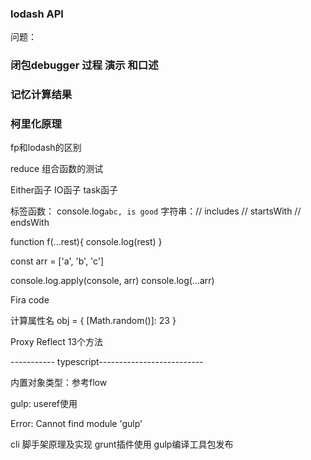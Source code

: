 ### lodash API
问题：
### 闭包debugger 过程 演示 和口述
### 记忆计算结果
### 柯里化原理

fp和lodash的区别

reduce
组合函数的测试

Either函子
IO函子
task函子

标签函数： console.log`abc, is good`
字符串：// includes 
// startsWith
// endsWith

function f(...rest){
    console.log(rest)
}

const arr = ['a', 'b', 'c']

console.log.apply(console, arr)
console.log(...arr)

Fira code

计算属性名 
obj = {
    [Math.random()]: 23
}

Proxy
Reflect 13个方法

   ----------- typescript--------------------------

   内置对象类型：参考flow

   gulp: useref使用

   Error: Cannot find module 'gulp'

   cli 脚手架原理及实现
   grunt插件使用
   gulp编译工具包发布
